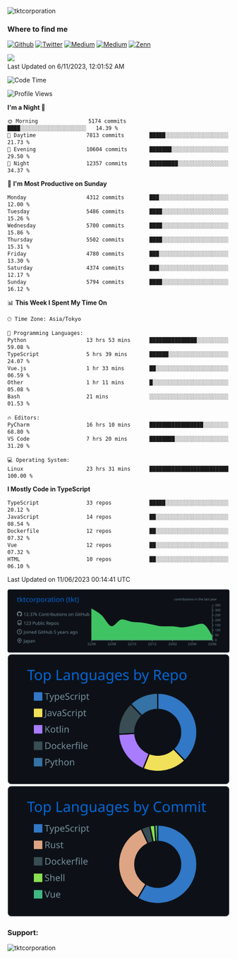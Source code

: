 <p align="left"> <img src="https://komarev.com/ghpvc/?username=tktcorporation&label=Profile%20views&color=0e75b6&style=flat" alt="tktcorporation" /> </p>

<h3>Where to find me</h3>
<p>
<a href="https://github.com/tktcorporation" target="_blank"><img alt="Github" src="https://img.shields.io/badge/GitHub-%2312100E.svg?&style=for-the-badge&logo=Github&logoColor=white" /></a>
<a href="https://twitter.com/tktcorporation" target="_blank"><img alt="Twitter" src="https://img.shields.io/badge/twitter-%231DA1F2.svg?&style=for-the-badge&logo=twitter&logoColor=white" /></a>
<a href="https://www.linkedin.com/in/tktcorporation" target="_blank"><img alt="Medium" src="https://img.shields.io/badge/linkdin-0a66c2.svg?&style=for-the-badge&logo=linkedin&logoColor=white" /></a>
<a href="https://qiita.com/tktcorporation" target="_blank"><img alt="Medium" src="https://img.shields.io/badge/qiita-55C500.svg?&style=for-the-badge&logo=qiita&logoColor=white" /></a>
<a href="https://zenn.dev/tktcorporation" target="_blank"><img alt="Zenn" src="https://img.shields.io/badge/Zenn-3EA8FF.svg?&style=for-the-badge&logo=Zenn&logoColor=white" /></a>
</p>

<!--START_SECTION:lapras-card-->
<a href="https://lapras.com/public/tktcorporation" target="_blank" rel="noopener noreferrer"><img src="https://lapras-card-generator.vercel.app/api/svg?e=3.86&b=3.48&i=3.58&b1=%23232323&b2=%236d6d6d&i1=%23212121&i2=%23818181&l=en" width="300" ></a>  
Last Updated on 6/11/2023, 12:01:52 AM
<!--END_SECTION:lapras-card-->
  
<!--START_SECTION:waka-->
![Code Time](http://img.shields.io/badge/Code%20Time-1%2C017%20hrs%2036%20mins-blue)

![Profile Views](http://img.shields.io/badge/Profile%20Views-2-blue)

**I'm a Night 🦉** 

```text
🌞 Morning                5174 commits        ████░░░░░░░░░░░░░░░░░░░░░   14.39 % 
🌆 Daytime                7813 commits        █████░░░░░░░░░░░░░░░░░░░░   21.73 % 
🌃 Evening                10604 commits       ███████░░░░░░░░░░░░░░░░░░   29.50 % 
🌙 Night                  12357 commits       █████████░░░░░░░░░░░░░░░░   34.37 % 
```
📅 **I'm Most Productive on Sunday** 

```text
Monday                   4312 commits        ███░░░░░░░░░░░░░░░░░░░░░░   12.00 % 
Tuesday                  5486 commits        ████░░░░░░░░░░░░░░░░░░░░░   15.26 % 
Wednesday                5700 commits        ████░░░░░░░░░░░░░░░░░░░░░   15.86 % 
Thursday                 5502 commits        ████░░░░░░░░░░░░░░░░░░░░░   15.31 % 
Friday                   4780 commits        ███░░░░░░░░░░░░░░░░░░░░░░   13.30 % 
Saturday                 4374 commits        ███░░░░░░░░░░░░░░░░░░░░░░   12.17 % 
Sunday                   5794 commits        ████░░░░░░░░░░░░░░░░░░░░░   16.12 % 
```


📊 **This Week I Spent My Time On** 

```text
🕑︎ Time Zone: Asia/Tokyo

💬 Programming Languages: 
Python                   13 hrs 53 mins      ███████████████░░░░░░░░░░   59.08 % 
TypeScript               5 hrs 39 mins       ██████░░░░░░░░░░░░░░░░░░░   24.07 % 
Vue.js                   1 hr 33 mins        ██░░░░░░░░░░░░░░░░░░░░░░░   06.59 % 
Other                    1 hr 11 mins        █░░░░░░░░░░░░░░░░░░░░░░░░   05.08 % 
Bash                     21 mins             ░░░░░░░░░░░░░░░░░░░░░░░░░   01.53 % 

🔥 Editors: 
PyCharm                  16 hrs 10 mins      █████████████████░░░░░░░░   68.80 % 
VS Code                  7 hrs 20 mins       ████████░░░░░░░░░░░░░░░░░   31.20 % 

💻 Operating System: 
Linux                    23 hrs 31 mins      █████████████████████████   100.00 % 
```

**I Mostly Code in TypeScript** 

```text
TypeScript               33 repos            █████░░░░░░░░░░░░░░░░░░░░   20.12 % 
JavaScript               14 repos            ██░░░░░░░░░░░░░░░░░░░░░░░   08.54 % 
Dockerfile               12 repos            ██░░░░░░░░░░░░░░░░░░░░░░░   07.32 % 
Vue                      12 repos            ██░░░░░░░░░░░░░░░░░░░░░░░   07.32 % 
HTML                     10 repos            ██░░░░░░░░░░░░░░░░░░░░░░░   06.10 % 
```




 Last Updated on 11/06/2023 00:14:41 UTC
<!--END_SECTION:waka-->

[![](https://raw.githubusercontent.com/tktcorporation/tktcorporation/master/profile-summary-card-output/github_dark/0-profile-details.svg)](https://github.com/vn7n24fzkq/github-profile-summary-cards)
[![](https://raw.githubusercontent.com/tktcorporation/tktcorporation/master/profile-summary-card-output/github_dark/1-repos-per-language.svg)](https://github.com/vn7n24fzkq/github-profile-summary-cards) [![](https://raw.githubusercontent.com/tktcorporation/tktcorporation/master/profile-summary-card-output/github_dark/2-most-commit-language.svg)](https://github.com/vn7n24fzkq/github-profile-summary-cards)

<h3 align="left">Support:</h3>
<p><a href="https://www.buymeacoffee.com/tktcorporation"> <img align="left" src="https://cdn.buymeacoffee.com/buttons/v2/default-yellow.png" height="50" width="210" alt="tktcorporation" /></a></p><br><br>
